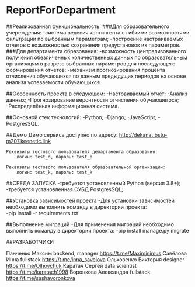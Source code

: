 # ReportForDepartment
##Реализованная функциональность:
	###Для образовательного учереждения:
		-система ведения контингента с гибкими возможностями фильтрации по выбранным параметрам;
		-построение настраиваемых отчетов с возможностью сохранения предустановок их параметров.
	###Для департамента образования:
		-возможность централизованного получения обезличенных количественных данных по образовательным организацям в разрезе выбранных параметров для последующего формирования отчетов;
		-механизм прогнозирования процента отчисления обучающихся по данным предыдущих периодов на основе анализа успеваемости обучающихся.
		
	
	
##Особенность проекта в следующем:
	-Настраиваемый отчëт;
	-Анализ данных;
	-Прогнозирование вероятности отчисления обучающегося;
	-Распределённая информационная система.
	
##Основной стек технологий:
	-Python;
	-Django;
	-JavaScript;
	-PostgresSQL.

##Демо
	Демо сервиса доступно по адресу: http://dekanat.bstu-m207.keenetic.link

	Реквизиты тестового пользователя департамента образования: 
		логин: test_d, пароль: test_p
	
	Реквизиты тестового пользователя образовательной организации: 
		логин: test_k, пароль: test_k


##СРЕДА ЗАПУСКА
	-требуется установленный Python (версия 3.8+);
	-требуется установленная СУБД PostgresSQL;
	
##Установка зависимостей проекта
	-Для установки зависимостей необходимо выполнить команду в директории проекта:  
	-pip install -r requirements.txt

##Выполнение миграций
	-Для применения миграций необходимо выполнить команду в директории проекта:
	-pip install manage.py migrate


##РАЗРАБОТЧИКИ

Панченко Максим  backend, manager https://t.me/Maximinimus
Савёлова Инна fullstack https://t.me/inna_savelova
Ольховенко Виктория designer https://t.me/Olhovchuk
Каратач Сергей data scientist https://t.me/karatach1998
Воронкова Александра fullstack https://t.me/sashavoronkova
